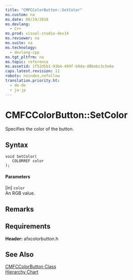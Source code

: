 ```yaml
---
title: "CMFCColorButton::SetColor"
ms.custom: na
ms.date: 09/19/2016
ms.devlang: 
  - C++
ms.prod: visual-studio-dev14
ms.reviewer: na
ms.suite: na
ms.technology: 
  - devlang-cpp
ms.tgt_pltfrm: na
ms.topic: reference
ms.assetid: 1f52d5b1-93b4-499f-b9da-d8bebc3c5e6e
caps.latest.revision: 11
robots: noindex,nofollow
translation.priority.ht: 
  - de-de
  - ja-jp
---
```

# CMFCColorButton::SetColor
Specifies the color of the button.  
  
## Syntax  
  
```  
void SetColor(  
   COLORREF color   
);  
```  
  
#### Parameters  
 [in] `color`  
 An RGB value.  
  
## Remarks  
  
## Requirements  
 **Header:** afxcolorbutton.h  
  
## See Also  
 [CMFCColorButton Class](../vs140/CMFCColorButton-Class.md)   
 [Hierarchy Chart](../vs140/Hierarchy-Chart.md)